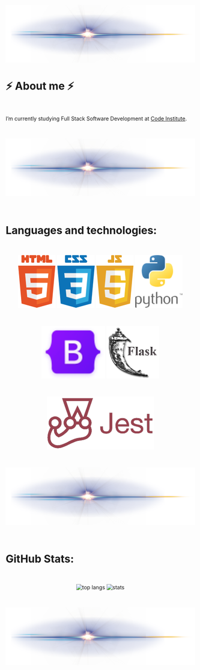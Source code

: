 
<p align="center">
  <img src="images/line.png">
</p>

# ⚡  About me  ⚡

<br>

I’m currently studying Full Stack Software Development at [Code Institute](https://codeinstitute.net/ie/).

<br>

<p align="center">
  <img src="images/line.png">
</p>

<br>

# Languages and technologies:

<br>

<p align="center">
  <img src="images/html5_small.png" alt="HTML 5">
  <img src="images/css3_small.png" alt="CSS 3">
  <img src="images/JavaScript5_small.png" alt="JavaScript 5">
  <img src="images/Python_small.png" alt="Python">
</p>

<br>

<p align="center">
  <img src="images/bootstrap.png" alt="Python">
  <img src="images/flask.png" alt="Python">
</p>

<br>

<p align="center">
    <img src="images/Jest.png" alt="JavaScript 5">
</p>

<br>

<p align="center">
  <img src="images/line.png">
</p>

<br>

# GitHub Stats:

<br>

<p align="center">
  <img width="" height="150" src="https://github-readme-stats.vercel.app/api/top-langs/?username=A-Croshaw&layout=compact&theme=transparent" alt="top langs">
   <img width="" height="150" src="https://github-readme-stats.vercel.app/api?username=A-Croshaw&show_icons=true&theme=transparent"  alt="stats">
</p>

<br>

<p align="center">
  <img src="images/line.png">
</p>

<br>


 


<!--
Here are some ideas to get you started:

- 🔭 I’m currently working on ...

- 👯 I’m looking to collaborate on ...
- 🤔 I’m looking for help with ...
- 💬 Ask me about ...
- 📫 How to reach me: ...
- 😄 Pronouns: ...
- ⚡ Fun fact: ...
- 📫 

-->

